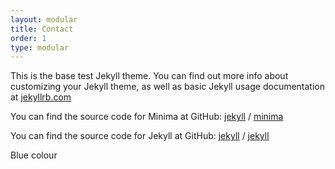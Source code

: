 ```yaml
---
layout: modular
title: Contact
order: 1
type: modular
---
```


This is the base test Jekyll theme. You can find out more info about customizing your Jekyll theme, as well as basic Jekyll usage documentation at [jekyllrb.com](https://jekyllrb.com/)

You can find the source code for Minima at GitHub:
[jekyll][jekyll-organization] /
[minima](https://github.com/jekyll/minima)

You can find the source code for Jekyll at GitHub:
[jekyll][jekyll-organization] /
[jekyll](https://github.com/jekyll/jekyll)

<p class="blue">Blue colour</p>


[jekyll-organization]: https://github.com/jekyll
